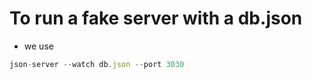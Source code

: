 # To run a fake server with a db.json

- we use
```js
json-server --watch db.json --port 3030

```

